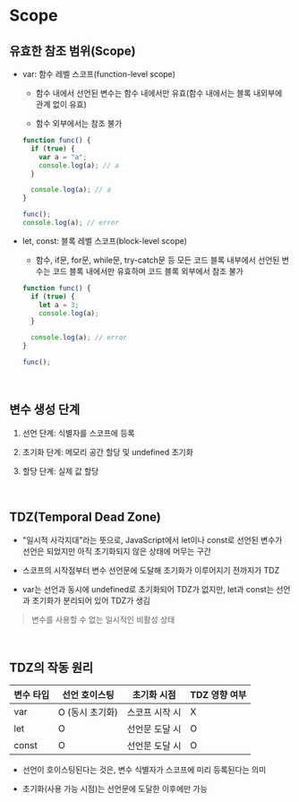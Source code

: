 # Scope

## 유효한 참조 범위(Scope)

- var: 함수 레벨 스코프(function-level scope)

  - 함수 내에서 선언된 변수는 함수 내에서만 유효(함수 내에서는 블록 내외부에 관계 없이 유효)

  - 함수 외부에서는 참조 불가

  ```js
  function func() {
    if (true) {
      var a = "a";
      console.log(a); // a
    }

    console.log(a); // a
  }

  func();
  console.log(a); // error
  ```

- let, const: 블록 레벨 스코프(block-level scope)

  - 함수, if문, for문, while문, try-catch문 등 모든 코드 블록 내부에서 선언된 변수는 코드 블록 내에서만 유효하며 코드 블록 외부에서 참조 불가

  ```js
  function func() {
    if (true) {
      let a = 3;
      console.log(a);
    }

    console.log(a); // error
  }

  func();
  ```

<br />

## 변수 생성 단계

1. 선언 단계: 식별자를 스코프에 등록

2. 초기화 단계: 메모리 공간 할당 및 undefined 초기화

3. 할당 단계: 실제 값 할당

<br />

## TDZ(Temporal Dead Zone)

- "일시적 사각지대"라는 뜻으로, JavaScript에서 let이나 const로 선언된 변수가 선언은 되었지만 아직 초기화되지 않은 상태에 머무는 구간

- 스코프의 시작점부터 변수 선언문에 도달해 초기화가 이루어지기 전까지가 TDZ

- var는 선언과 동시에 undefined로 초기화되어 TDZ가 없지만, let과 const는 선언과 초기화가 분리되어 있어 TDZ가 생김


> 변수를 사용할 수 없는 일시적인 비활성 상태


<br />

## TDZ의 작동 원리

| 변수 타입 | 선언 호이스팅   | 초기화 시점    | TDZ 영향 여부 |
| --------- | --------------- | -------------- | ------------- |
| var       | O (동시 초기화) | 스코프 시작 시 | X             |
| let       | O               | 선언문 도달 시 | O             |
| const     | O               | 선언문 도달 시 | O             |

- 선언이 호이스팅된다는 것은, 변수 식별자가 스코프에 미리 등록된다는 의미

- 초기화(사용 가능 시점)는 선언문에 도달한 이후에만 가능

